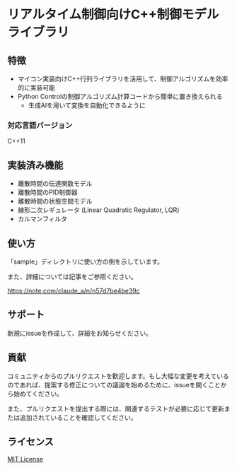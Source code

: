 # リアルタイム制御向けC++制御モデルライブラリ

## 特徴

- マイコン実装向けC++行列ライブラリを活用して、制御アルゴリズムを効率的に実装可能
- Python Controlの制御アルゴリズム計算コードから簡単に置き換えられる
  - 生成AIを用いて変換を自動化できるように

### 対応言語バージョン

C++11

## 実装済み機能

- 離散時間の伝達関数モデル
- 離散時間のPID制御器
- 離散時間の状態空間モデル
- 線形二次レギュレータ (Linear Quadratic Regulator, LQR)
- カルマンフィルタ

## 使い方

「sample」ディレクトリに使い方の例を示しています。

また、詳細については記事をご参照ください。

https://note.com/claude_a/n/n57d7be4be39c

## サポート

新規にissueを作成して、詳細をお知らせください。

## 貢献

コミュニティからのプルリクエストを歓迎します。もし大幅な変更を考えているのであれば、提案する修正についての議論を始めるために、issueを開くことから始めてください。

また、プルリクエストを提出する際には、関連するテストが必要に応じて更新または追加されていることを確認してください。

## ライセンス

[MIT License](./LICENSE.txt)
